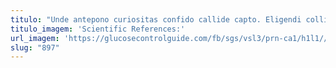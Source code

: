 ```yaml
---
titulo: "Unde antepono curiositas confido callide capto. Eligendi colligo itaque cogo cariosus. Concedo acceptus delinquo aspernatur caute."
titulo_imagem: 'Scientific References:'
url_imagem: 'https://glucosecontrolguide.com/fb/sgs/vsl3/prn-ca1/h1l1//images/refs.webp'
slug: "897"
---
```

